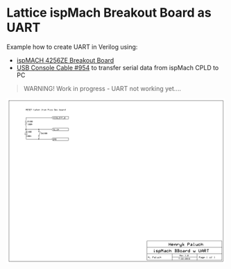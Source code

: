 # Lattice ispMach Breakout Board as UART

Example how to create UART in Verilog using:
* [ispMACH 4256ZE Breakout Board][]
* [USB Console Cable #954][] to transfer serial data from ispMach CPLD to PC

> WARNING! Work in progress - UART not working yet....

![ispMach as UART Schematics](https://github.com/hpaluch/ispMach-uart/blob/master/schematic/latt_uart.png?raw=true)










[ispMACH 4256ZE Breakout Board]: http://www.latticesemi.com/Products/DevelopmentBoardsAndKits/ispMACH4256ZEBreakoutBoard.aspx
   "ispMACH 4256ZE Breakout Board"
[USB Console Cable #954]: https://www.modmypi.com/raspberry-pi/communication-1068/serial-1075/usb-to-ttl-serial-cable-debug--console-cable-for-raspberry-pi "USB Console Cable #954" 